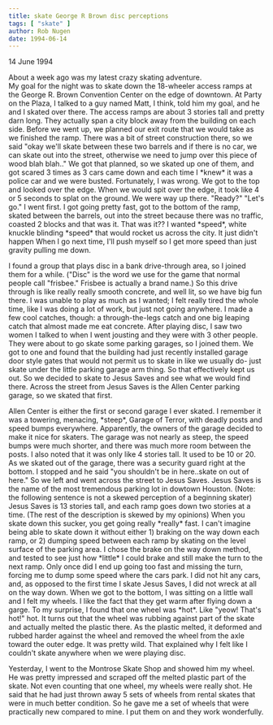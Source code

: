 ```yaml
---
title: skate George R Brown disc perceptions
tags: [ "skate" ]
author: Rob Nugen
date: 1994-06-14
---
```


<p class=date>14 June 1994<p>

<p>About a week ago was my latest crazy skating adventure.
<br>My goal for the night was to skate down the 18-wheeler access ramps at
the George R. Brown Convention Center on the edge of downtown.  At
Party on the Plaza, I talked to a guy named Matt, I think, told him my
goal, and he and I skated over there. The access ramps are about 3
stories tall and pretty darn long.  They actually span a city block
away from the building on each side. Before we went up, we planned our
exit route that we would take as we finished the ramp.  There was a
bit of street construction there, so we said "okay we'll skate
between these two barrels and if there is no car, we can skate out
into the street, otherwise we need to jump over this piece of wood
blah blah.." We got that planned, so we skated up one of them, and got
scared 3 times as 3 cars came down and each time I *knew* it was a
police car and we were busted. Fortunately, I was wrong.       We got
to the top and looked over the edge.  When we would spit over the
edge, it took like 4 or 5 seconds to splat on the ground.  We were way
up there.   "Ready?"   "Let's go."  I went first.  I got going pretty
fast, got to the bottom of the ramp, skated between the barrels, out
into the street because there was no traffic, coasted 2 blocks and
that was it.  That was it??  I wanted *speed*, white knuckle blinding
*speed* that would rocket us across the city.  It just didn't happen
When I go next time, I'll push myself so I get more speed than just
gravity pulling me down.</p>

<p>I found a group that plays disc in a bank drive-through area, so I
joined them for a while.  ("Disc" is the word we use for the game that
normal people call "frisbee."    Frisbee is actually a brand name.) So
this drive through is like really really smooth concrete, and well
lit, so we have big fun there.  I was unable to play as much as I
wanted; I felt really tired the whole time, like I was doing a lot of
work, but just not going anywhere.  I made a few cool catches, though:
a through-the-legs catch and one big leaping catch that almost made me
eat concrete. After playing disc, I saw two women I talked to when I
went jousting and they were with 3 other people. They were about to go
skate some parking garages, so I joined them. We got to one and found
that the building had just recently installed garage door style gates
that would not permit us to skate in like we usually do- just skate
under the little parking garage arm thing. So that effectively kept us
out.  So we decided to skate to Jesus Saves and see what we would find
there.   Across the street from Jesus Saves is the Allen Center
parking garage, so we skated that first.</p>

<p>Allen Center is either the first or second garage I ever skated.  I
remember it was a towering, menacing, *steep*, Garage of Terror, with
deadly posts and speed bumps everywhere.   Apparently, the owners of
the garage decided to make it nice for skaters.  The garage was not
nearly as steep, the speed bumps were much shorter, and there was much
more room between the posts.  I also noted that it was only like 4
stories tall.  It used to be 10 or 20.   As we skated out of the
garage, there was a security guard right at the bottom.  I stopped and
he said "you shouldn't be in here..skate on out of here." So we left
and went across the street to Jesus Saves. Jesus Saves is the name of
the most tremendous parking lot in dowtown Houston. (Note: the
following sentence is not a skewed perception of a beginning skater)
Jesus Saves is 13 stories tall, and each ramp goes down two stories at
a time. (The rest of the description is skewed by my opinions)  When
you skate down this sucker, you get going really *really* fast.  I
can't imagine being able to skate down it without either 1) braking on
the way down each ramp, or 2) dumping speed between each ramp by
skating on the level surface of the parking area. I chose the brake on
the way down method, and tested to see just how *little* I could brake
and still make the turn to the next ramp. Only once did I end up going
too fast and missing the turn, forcing me to dump some speed where the
cars park.  I did not hit any cars, and, as opposed to the first time
I skate Jesus Saves, I did not wreck at all on the way down.   When we
got to the bottom, I was sitting on a little wall and I felt my
wheels.   I like the fact that they get warm after flying down a
garge.  To my surprise, I found that one wheel was *hot*.   Like
"yeow!  That's hot!" hot.  It turns out that the wheel was rubbing
against part of the skate and actually melted the plastic there.  As
the plastic melted, it deformed and rubbed harder against the wheel
and removed the wheel from the axle toward the outer edge. It was
pretty wild.  That explained why I felt like I couldn't skate anywhere
when we were playing disc.</p>

<p>Yesterday, I went to the Montrose Skate Shop and showed him my wheel.
He was pretty impressed and scraped off the melted plastic part of the
skate.  Not even counting that one wheel, my wheels were really shot.
He said that he had just thrown away 5 sets of wheels from rental
skates that were in much better condition.  So he gave me a set of
wheels that were practically new compared to mine.   I put them on and
they work wonderfully.<p>
